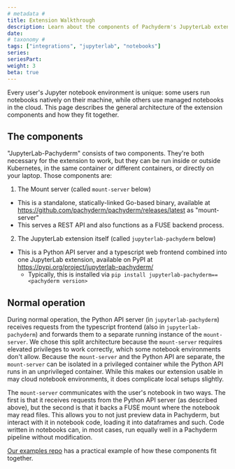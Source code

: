 ```yaml
---
# metadata # 
title: Extension Walkthrough
description: Learn about the components of Pachyderm's JupyterLab extension, how they work, and how to install and use them.
date: 
# taxonomy #
tags: ["integrations", "jupyterlab", "notebooks"]
series:
seriesPart:
weight: 3
beta: true 
---
```


Every user's Jupyter notebook environment is unique: some users run notebooks natively on their machine, while others use managed notebooks in the cloud. This page describes the general architecture of the extension components and how they fit together. 

## The components

"JupyterLab-Pachyderm" consists of two components. They're both necessary for the extension to work, but they can be run inside or outside Kubernetes, in the same container or different containers, or directly on your laptop.
Those components are:
1. The Mount server (called `mount-server` below)
  - This is a standalone, statically-linked Go-based binary, available at https://github.com/pachyderm/pachyderm/releases/latest as "mount-server"
  - This serves a REST API and also functions as a FUSE backend process.

2. The JupyterLab extension itself (called `jupyterlab-pachyderm` below)
  - This is a Python API server and a typescript web frontend combined into one JupyterLab extension, available on PyPI at https://pypi.org/project/jupyterlab-pachyderm/
    - Typically, this is installed via `pip install jupyterlab-pachyderm==<pachyderm version>`

## Normal operation

During normal operation, the Python API server (in `jupyterlab-pachyderm`) receives requests from the typescript frontend (also in `jupyterlab-pachyderm`) and forwards them to a separate running instance of the `mount-server`. We chose this split architecture because the `mount-server` requires elevated privileges to work correctly, which some notebook environments don't allow. Because the `mount-server` and the Python API are separate, the `mount-server` can be isolated in a privileged container while the Python API runs in an unprivileged container. While this makes our extension usable in may cloud notebook environments, it does complicate local setups slightly.

The `mount-server` communicates with the user's notebook in two ways. The first is that it receives requests from the Python API server (as described above), but the second is that it backs a FUSE mount where the notebook may read files. This allows you to not just preview data in Pachyderm, but interact with it in notebook code, loading it into dataframes and such. Code written in notebooks can, in most cases, run equally well in a Pachyderm pipeline without modification.

[Our examples repo](https://github.com/pachyderm/examples/tree/master/jupyterhub) has a practical example of how these components fit together.
